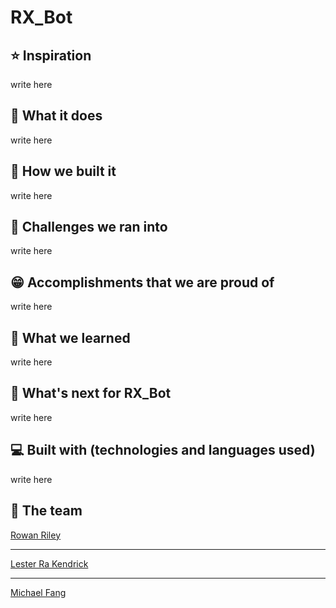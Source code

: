 # RX_Bot

## :star: Inspiration

write here

## :dart: What it does

write here

## :bricks: How we built it

write here

## :stop_sign: Challenges we ran into

write here

## :grin: Accomplishments that we are proud of

write here

## :open_book: What we learned

write here

## :rocket: What's next for RX_Bot

write here

## :computer: Built with (technologies and languages used)

write here

## :brain: The team

<a href="https://github.com/TheFailedFoodie" target="_blank">Rowan Riley</a>
<hr>
<a href="https://github.com/leskendrick828" target="_blank">Lester Ra Kendrick</a>
<hr>
<a href="https://github.com/FlyinPandaa" target="_blank">Michael Fang</a>



